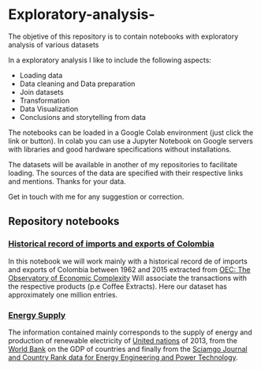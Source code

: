 # Exploratory-analysis-

The objetive of this repository is to contain notebooks with exploratory analysis of various datasets 

In a exploratory analysis I like to include the following aspects:
* Loading data
* Data cleaning and Data preparation
* Join datasets
* Transformation
* Data Visualization
* Conclusions and storytelling from data

The notebooks can be loaded in a Google Colab environment (just click the link or button). In colab you can use a Jupyter Notebook on Google servers with libraries and good hardware specifications without installations.

The datasets will be available in another of my repositories to facilitate loading. The sources of the data are specified with their respective links and mentions.
Thanks for your data.

Get in touch with me for any suggestion or correction.


## Repository notebooks

### [Historical record of imports and exports of Colombia](https://github.com/jmelendezgeo/Exploratory-analysis-/blob/main/ImportExportColombia.ipynb)
In this notebook we will work mainly with a historical record de of imports and exports of Colombia between 1962 and 2015 extracted from [OEC: The Observatory of Economic Complexity](https://oec.world/)
Will associate the transactions with the respective products (p.e Coffee Extracts). Here our dataset has approximately one million entries. 



### [Energy Supply](https://github.com/jmelendezgeo/Exploratory-analysis-/blob/main/EnegySupply.ipynb)

The information contained mainly corresponds to the supply of energy and production of renewable electricity of [United nations](https://unstats.un.org) of 2013, from the [World Bank](https://data.worldbank.org/indicator/NY.GDP.MKTP.CD) on the GDP of countries and finally from the [Sciamgo Journal and Country Rank data for Energy Engineering and Power Technology](https://www.scimagojr.com/countryrank.php?category=2102). 



